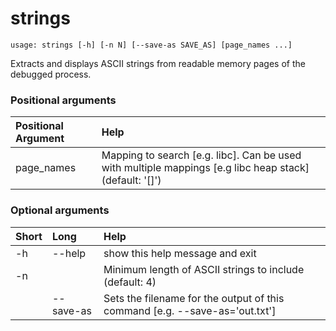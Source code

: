 <!-- THIS PART OF THIS FILE IS AUTOGENERATED. DO NOT MODIFY IT. See scripts/generate-docs.sh -->
# strings

```text
usage: strings [-h] [-n N] [--save-as SAVE_AS] [page_names ...]

```

Extracts and displays ASCII strings from readable memory pages of the debugged process.
### Positional arguments

|Positional Argument|Help|
| :--- | :--- |
|page_names|Mapping to search [e.g. libc]. Can be used with multiple mappings [e.g libc heap stack] (default: '[]')|

### Optional arguments

|Short|Long|Help|
| :--- | :--- | :--- |
|-h|--help|show this help message and exit|
|-n||Minimum length of ASCII strings to include (default: 4)|
||--save-as|Sets the filename for the output of this command [e.g. --save-as='out.txt']|

<!-- END OF AUTOGENERATED PART. Do not modify this line or the line below, they mark the end of the auto-generated part of the file. If you want to extend the documentation in a way which cannot easily be done by adding to the command help description, write below the following line. -->
<!-- ------------\>8---- ----\>8---- ----\>8------------ -->
